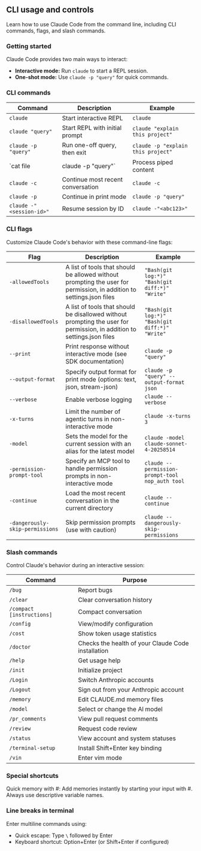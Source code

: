 ## CLI usage and controls

Learn how to use Claude Code from the command line, including CLI commands, flags, and slash commands.

### Getting started

Claude Code provides two main ways to interact:

*   **Interactive mode:** Run `claude` to start a REPL session.
*   **One-shot mode:** Use `claude -p "query"` for quick commands.

### CLI commands

| Command | Description | Example |
|---|---|---|
| `claude` | Start interactive REPL | `claude` |
| `claude "query"` | Start REPL with initial prompt | `claude "explain this project"` |
| `claude -p "query"` | Run one-off query, then exit | `claude -p "explain this project"` |
| `cat file | claude -p "query"` | Process piped content | `cat logs.txt | claude -p "analyze these errors"` |
| `claude -c` | Continue most recent conversation | `claude -c` |
| `claude -p` | Continue in print mode | `claude -p "query"` |
| `claude -"<session-id>"` | Resume session by ID | `claude -"<abc123>"` |


### CLI flags

Customize Claude Code's behavior with these command-line flags:

| Flag | Description | Example |
|---|---|---|
| `-allowedTools` | A list of tools that should be allowed without prompting the user for permission, in addition to settings.json files | `"Bash(git log:*)" "Bash(git diff:*)" "Write"` |
| `-disallowedTools` | A list of tools that should be disallowed without prompting the user for permission, in addition to settings.json files | `"Bash(git log:*)" "Bash(git diff:*)" "Write"` |
| `--print` | Print response without interactive mode (see SDK documentation) | `claude -p "query"` |
| `--output-format` | Specify output format for print mode (options: text, json, stream-json) | `claude -p "query" --output-format json` |
| `--verbose` | Enable verbose logging | `claude --verbose` |
| `-x-turns` | Limit the number of agentic turns in non-interactive mode | `claude -x-turns 3` |
| `-model` | Sets the model for the current session with an alias for the latest model | `claude -model claude-sonnet-4-20258514` |
| `-permission-prompt-tool` | Specify an MCP tool to handle permission prompts in non-interactive mode | `claude --permission-prompt-tool nop_auth tool` |
| `-continue` | Load the most recent conversation in the current directory | `claude --continue` |
| `-dangerously-skip-permissions` | Skip permission prompts (use with caution) | `claude --dangerously-skip-permissions` |


### Slash commands

Control Claude's behavior during an interactive session:

| Command | Purpose |
|---|---|
| `/bug` | Report bugs |
| `/clear` | Clear conversation history |
| `/compact [instructions]` | Compact conversation |
| `/config` | View/modify configuration |
| `/cost` | Show token usage statistics |
| `/doctor` | Checks the health of your Claude Code installation |
| `/help` | Get usage help |
| `/init` | Initialize project |
| `/Login` | Switch Anthropic accounts |
| `/Logout` | Sign out from your Anthropic account |
| `/memory` | Edit CLAUDE.md memory files |
| `/model` | Select or change the Al model |
| `/pr_comments` | View pull request comments |
| `/review` | Request code review |
| `/status` | View account and system statuses |
| `/terminal-setup` | Install Shift+Enter key binding |
| `/vin` | Enter vim mode |


### Special shortcuts

Quick memory with #: Add memories instantly by starting your input with #. Always use descriptive variable names.

### Line breaks in terminal

Enter multiline commands using:

*   Quick escape: Type `\` followed by Enter
*   Keyboard shortcut: Option+Enter (or Shift+Enter if configured)
